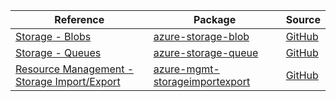 | Reference | Package | Source |
|---|---|---|
|[Storage - Blobs](storage-blob-readme.md)|[azure-storage-blob](https://pypi.org/project/azure-storage-blob)|[GitHub](https://github.com/Azure/azure-sdk-for-python/blob/main/sdk/storage/azure-storage-blob)|
|[Storage - Queues](storage-queue-readme.md)|[azure-storage-queue](https://pypi.org/project/azure-storage-queue)|[GitHub](https://github.com/Azure/azure-sdk-for-python/blob/main/sdk/storage/azure-storage-queue)|
|[Resource Management - Storage Import/Export](mgmt-storageimportexport-readme.md)|[azure-mgmt-storageimportexport](https://pypi.org/project/azure-mgmt-storageimportexport)|[GitHub](https://github.com/Azure/azure-sdk-for-python/blob/main/sdk/storage/azure-mgmt-storageimportexport)|
